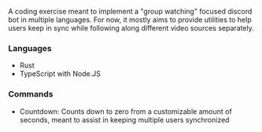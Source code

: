 A coding exercise meant to implement a "group watching" focused discord bot in multiple languages. For now, it mostly aims to provide utilities to help users keep in sync while following along different video sources separately.

### Languages
* Rust
* TypeScript with Node.JS

### Commands
* Countdown: Counts down to zero from a customizable amount of seconds, meant to assist in keeping multiple users synchronized